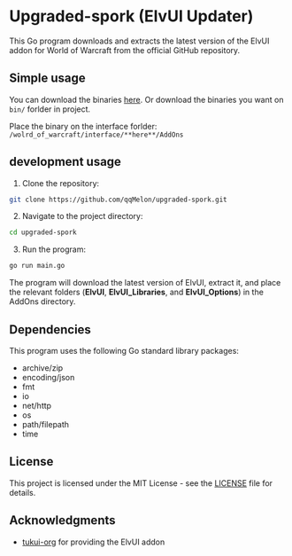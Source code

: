 # Upgraded-spork (ElvUI Updater)

This Go program downloads and extracts the latest version of the ElvUI addon for World of Warcraft from the official GitHub repository.

## Simple usage

You can download the binaries [here](https://github.com/qqMelon/upgraded-spork/releases/tag/v1.0.0).
Or download the binaries you want on `bin/` forlder in project.

Place the binary on the interface forlder: `/wolrd_of_warcraft/interface/**here**/AddOns`

## development usage

1. Clone the repository:

  ```bash
  git clone https://github.com/qqMelon/upgraded-spork.git
  ```

2. Navigate to the project directory:

  ```bash
  cd upgraded-spork
  ```

3. Run the program:

  ```bash
  go run main.go
  ```

The program will download the latest version of ElvUI, extract it, and place the relevant folders (__ElvUI__, __ElvUI_Libraries__, and __ElvUI_Options__) in the AddOns directory.

## Dependencies

This program uses the following Go standard library packages:

  - archive/zip
  - encoding/json
  - fmt
  - io
  - net/http
  - os
  - path/filepath
  - time

## License

This project is licensed under the MIT License - see the [LICENSE](https://github.com/qqMelon/upgraded-spork/blob/trunk/LICENSE) file for details.

## Acknowledgments

  - [tukui-org](https://github.com/tukui-org) for providing the ElvUI addon
